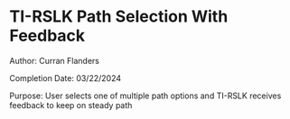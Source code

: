 # TI-RSLK Path Selection With Feedback
 
Author: Curran Flanders

Completion Date: 03/22/2024

Purpose: User selects one of multiple path options and TI-RSLK receives feedback to keep on steady path
